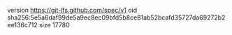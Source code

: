 version https://git-lfs.github.com/spec/v1
oid sha256:5e5a6daf99de5a9ec8ec09bfd5b8ce81ab52bcafd35727da69272b2ee136c712
size 17780
